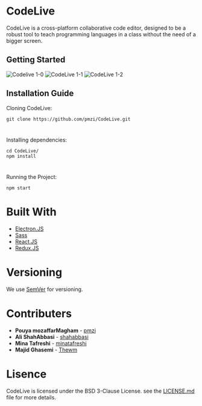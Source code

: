 # CodeLive

CodeLive is a cross-platform collaborative code editor, designed to be a robust tool to teach programming languages in a class without the need of a bigger screen.

## Getting Started
![Codelive 1-0](https://raw.githubusercontent.com/minatafreshi/CodeLive/master/src/images/1-0.gif)
![CodeLive 1-1](https://raw.githubusercontent.com/minatafreshi/CodeLive/master/src/images/1-1.png)
![CodeLive 1-2](https://raw.githubusercontent.com/minatafreshi/CodeLive/master/src/images/1-2.png)

## Installation Guide

Cloning CodeLive:
```
git clone https://github.com/pmzi/CodeLive.git
```
#
Installing dependencies:
```
cd CodeLive/
npm install
```
#
Running the Project:
```
npm start
```
# Built With
* [Electron.JS](https://electronjs.org/)
* [Sass](https://sass-lang.com/)
* [React.JS](https://reactjs.org/)
* [Redux.JS](https://redux.js.org/)

# Versioning
We use [SemVer](http://semver.org/) for versioning.

# Contributers
* **Pouya mozaffarMagham** - [pmzi](https://github.com/pmzi)
* **Ali ShahAbbasi** - [shahabbasi](https://github.com/shahabbasi)
* **Mina Tafreshi** - [minatafreshi](https://github.com/minatafreshi)
* **Majid Ghasemi** - [Thewm](https://github.com/Thewm)

# Lisence
CodeLive is licensed under the BSD 3-Clause License.
see the [LICENSE.md](LICENSE.md) file for more details.
